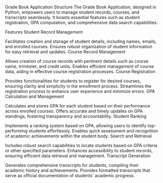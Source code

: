 Grade Book Application Structure
The Grade Book Application, designed in Python, empowers users to manage student records, courses, and transcripts seamlessly. It boasts essential features such as student registration, GPA computation, and comprehensive data search capabilities.

Features
Student Record Management

Facilitates creation and storage of student details, including names, emails, and enrolled courses.
Ensures robust organization of student information for easy retrieval and updates.
Course Record Management

Allows creation of course records with pertinent details such as course name, trimester, and credit units.
Enables efficient management of course data, aiding in effective course registration processes.
Course Registration

Provides functionalities for students to register for desired courses, ensuring clarity and simplicity in the enrollment process.
Streamlines the registration process to enhance user experience and minimize errors.
GPA Calculation and Management

Calculates and stores GPA for each student based on their performance across enrolled courses.
Offers accurate and timely updates on GPA standings, fostering transparency and accountability.
Student Ranking

Implements a ranking system based on GPA, allowing users to identify top-performing students effortlessly.
Enables quick assessment and recognition of academic achievements within the student body.
Search and Retrieval

Includes robust search capabilities to locate students based on GPA criteria or other specified parameters.
Enhances accessibility to student records, ensuring efficient data retrieval and management.
Transcript Generation

Generates comprehensive transcripts for students, compiling their academic history and achievements.
Provides formatted transcripts that serve as official documentation of students' academic progress.
